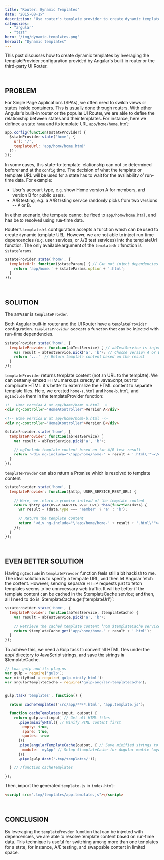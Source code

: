 ```yaml
---
title: "Router: Dynamic Templates"
date: "2015-08-15"
description: "Use router's template provider to create dynamic templates."
categories:
  - "angular"
  - "test"
hero: "/img/dynamic-templates.png"
heroalt: "Dynamic templates"
---
```


This post discusses how to create dynamic templates by leveraging the templateProvider configuration provided by Angular's built-in router or the third-party UI Router.
<!--more-->

<br />


## PROBLEM

For Single Page Applications (SPAs), we often need to switch views or states inside containers. This is usually done through routers. With either Angular's built-in router or the popular UI Router, we are able to define the relationship between states and their templates. For instance, here we defined a state `home` and its template URL `app/home/home.html`:

~~~js
app.config(function($stateProvider) {
  $stateProvider.state('home', {
    url: '/',
    templateUrl: 'app/home/home.html'
  });
});
~~~

In some cases, this state-to-template relationship can not be determined beforehand at the `config` time. The decision of what the template or template URL will be used for a state has to wait for the availability of run-time data. For example:

* User's account type, e.g. show Home version A for members, and version B for public users.
* A/B testing, e.g. a A/B testing service randomly picks from two versions -- A or B.

In either scenario, the template cannot be fixed to `app/home/home.html`, and has be to resolved using run-time data.

Router's `templateUrl` configuration accepts a function which can be used to create dynamic template URL. However, we are not able to inject run-time dependencies (e.g. user services, or A/B test services) into the templateUrl function. The only available argument of the `templateUrl` function is `$stateParams`.

~~~js
$stateProvider.state('home', {
  templateUrl: function($stateParams) { // Can not inject dependencies
    return 'app/home.' + $stateParams.option + '.html';
  }
});
~~~

<br />


## SOLUTION

The anwser is `templateProvder`.

Both Angular built-in router and the UI Router have a `templateProvider` configuration. `templateProvider` accepts a function that can be injected with run-time dependencies.

~~~js
$stateProvider.state('home', {
  templateProvider: function(abTestService) { // abTestService is injected here
    var result = abTestService.pick('a', 'b'); // Choose version A or B
    return '...'; // Return template content based on the result
  }
});
~~~

`templateProvider` returns template content (not an URL to the template). We can certainly embed HTML markups directly in JavaScript, but for complicate HTML, it's better to externalize the HTML content to separate template files. Here, we created `home-a.html` and `home-b.html`, and `ngInclude` them in the templateProvider function:

~~~html
<!-- Home version A at app/home/home-a.html -->
<div ng-controller="HomeAController">Version A</div>

<!-- Home version B at app/home/home-b.html -->
<div ng-controller="HomeBController">Version B</div>
~~~

~~~js
$stateProvider.state('home', {
  templateProvider: function(abTestService) {
    var result = abTestService.pick('a', 'b');

    // ngInclude template content based on the A/B test result
    return '<div ng-include="\'app/home/home-' + result + '.html\'"></div>';
  }
});
~~~

`templateProvder` can also return a Promise which is resolved to template content.

~~~js
$stateProvider.state('home', {
  templateProvider: function($http, USER_SERVICE_REST_URL) {

    // Here, we return a promise instead of the template content
    return $http.get(USER_SERVICE_REST_URL).then(function(data) {
      var result = (data.type === 'member' ? 'a' : 'b');

      // Return the template content
      return '<div ng-include="\'app/home/home-' + result + '.html\'"></div>';
    });
  }
});
~~~

<br />


## EVEN BETTER SOLUTION

Having `ngInclude` in `templateProvder` function feels still a bit hackish to me. The ideal solution is to specify a template URL, and then let Angular fetch the content. However, sending separate HTTP requests just to fetch templates seems to be unnecessary web traffic. It will be better if the template content can be cached in the $templateCache service; and then, all I need to do is `$templateCache.get('templateUrl')`:

~~~js
$stateProvider.state('home', {
  templateProvider: function(abTestService, $templateCache) {
    var result = abTestService.pick('a', 'b');

    // Retrieve the cached template content from $templateCache service
    return $templateCache.get('app/home/home-' + result + '.html');
  }
});
~~~

To achieve this, we need a Gulp task to convert all HTML files under the app/ directory to JavaScript strings, and save the strings in $templateCache.

~~~js
// Load gulp and its plugins
var gulp = require('gulp');
var minifyHtml = require('gulp-minify-html');
var angularTemplateCache = require('gulp-angular-templatecache');


gulp.task('templates', function() {

  return cacheTemplates('src/app/**/*.html', 'app.template.js');

  function cacheTemplates(input, output) {
    return gulp.src(input) // Get all HTML files
      .pipe(minifyHtml({ // Minify HTML content first
        empty: true,
        spare: true,
        quotes: true
      }))
      .pipe(angularTemplateCache(output, { // Save minified strings to cache
        module: 'myApp' // Setup $templateCache for Angular module 'myApp'
      }))
      .pipe(gulp.dest('.tmp/templates/'));

  } // /function cacheTemplates

});
~~~

Then, import the generated `template.js` in `index.html`:

~~~html
<script src=".tmp/templates/app.template.js"></script>
~~~


<br />


## CONCLUSION

By leveraging the `templateProvder` function that can be injected with dependencies, we are able to resolve template content based on run-time data. This technique is useful for switching among more than one templates for a state, for instance, A/B testing, and swappable content in limited space.

<br />
